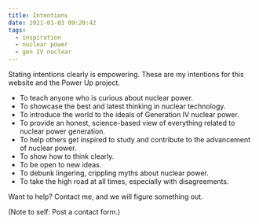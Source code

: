 ```yaml
---
title: Intentions
date: 2021-01-03 09:20:42
tags:
  - inspiration
  - nuclear power
  - gen IV nuclear
---
```

Stating intentions clearly is empowering. These are my intentions for this website and the Power Up project.

* To teach anyone who is curious about nuclear power.
* To showcase the best and latest thinking in nuclear technology.
* To introduce the world to the ideals of Generation IV nuclear power.
* To provide an honest, science-based view of everything related to nuclear power generation.
* To help others get inspired to study and contribute to the advancement of nuclear power.
* To show how to think clearly.
* To be open to new ideas.
* To debunk lingering, crippling myths about nuclear power.
* To take the high road at all times, especially with disagreements.

Want to help? Contact me, and we will figure something out.

(Note to self: Post a contact form.)
